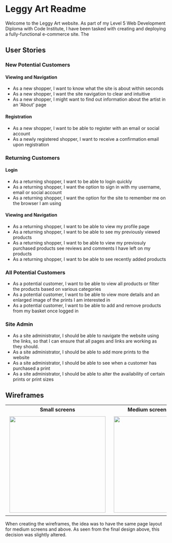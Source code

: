 # Leggy Art Readme

Welcome to the Leggy Art website. As part of my Level 5 Web Development Diploma with Code Institute, I have been tasked with creating and deploying a fully-functional e-commerce site. The 

## User Stories

### New Potential Customers

#### Viewing and Navigation

- As a new shopper, I want to know what the site is about within seconds
- As a new shopper, I want the site navigation to clear and intuitive
- As a new shopper, I might want to find out information about the artist in an 'About' page

#### Registration

- As a new shopper, I want to be able to register with an email or social account
- As a newly registered shopper, I want to receive a confirmation email upon registration

### Returning Customers

#### Login

- As a returning shopper, I want to be able to login quickly
- As a returning shopper, I want the option to sign in with my username, email or social account
- As a returning shopper, I want the option for the site to remember me on the browser I am using

#### Viewing and Navigation

- As a returning shopper, I want to be able to view my profile page
- As a returning shopper, I want to be able to see my previously viewed products
- As a returning shopper, I want to be able to view my previosuly purchased products see reviews and comments I have left on my products
- As a returning shopper, I want to be able to see recently added products

### All Potential Customers

- As a potential customer, I want to be able to view all products or filter the products based on various categories
- As a potential customer, I want to be able to view more details and an enlarged image of the prints I am interested in
- As a potential customer, I want to be able to add and remove products from my basket once logged in

### Site Admin

- As a site administrator, I should be able to navigate the website using the links, so that I can ensure that all pages and links are working as they should.
- As a site administrator, I should be able to add more prints to the website 
- As a site administrator, I should be able to see when a customer has purchased a print
- As a site administrator, I should be able to alter the availability of certain prints or print sizes

## Wireframes

<table>
    <tr>
        <th>
            Small screens
        </th>
        <th>
            Medium screens and larger
        </th>
    </tr>
    <tr>
        <td>
            <img src="/workspace/leggy-art/media/wireframe_sm.png" height="300px" style="padding:5px">
        </td>
        <td>
            <img src="/workspace/leggy-art/media/wireframe_lg.png" height="300px" style="padding:5px">
        </td>
    </tr>
</table>

When creating the wireframes, the idea was to have the same page layout for medium screens and above. As seen from the final design above, this decision was slightly altered.

